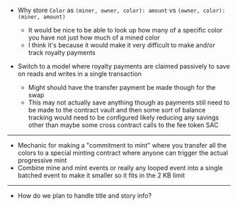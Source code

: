 * Why store `Color` as `(miner, owner, color): amount` vs `(owner, color): (miner, amount)`
    * It would be nice to be able to look up how many of a specific color you have not just how much of a mined color
    * I think it's because it would make it very difficult to make and/or track royalty payments

* Switch to a model where royalty payments are claimed passively to save on reads and writes in a single transaction
    * Might should have the transfer payment be made though for the swap
    * This may not actually save anything though as payments still need to be made to the contract vault and then some sort of balance tracking would need to be configured likely reducing any savings other than maybe some cross contract calls to the fee token SAC

---

* Mechanic for making a "commitment to mint" where you transfer all the colors to a special minting contract where anyone can trigger the actual progressive mint
* Combine mine and mint events or really any looped event into a single batched event to make it smaller so it fits in the 2 KB limit

---

* How do we plan to handle title and story info?